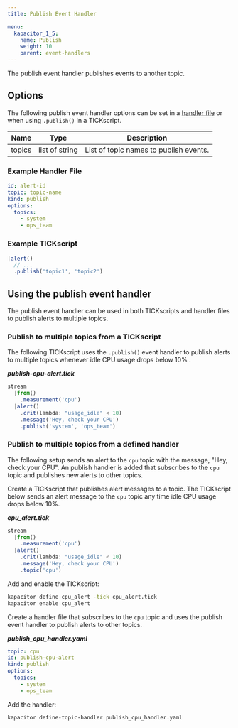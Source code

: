 ```yaml
---
title: Publish Event Handler

menu:
  kapacitor_1_5:
    name: Publish
    weight: 10
    parent: event-handlers
---
```


The publish event handler publishes events to another topic.

## Options
The following publish event handler options can be set in a [handler file](/kapacitor/v1.5/event_handlers/#handler-file) or when using `.publish()` in a TICKscript.

| Name   | Type           | Description                            |
| ----   | ----           | -----------                            |
| topics | list of string | List of topic names to publish events. |

### Example Handler File
```yaml
id: alert-id
topic: topic-name
kind: publish
options:
  topics:
    - system
    - ops_team
```

### Example TICKscript
```js
|alert()
  // ...
  .publish('topic1', 'topic2')
```

## Using the publish event handler
The publish event handler can be used in both TICKscripts and handler files to publish alerts to multiple topics.

### Publish to multiple topics from a TICKscript

The following TICKscript uses the `.publish()` event handler to publish alerts to multiple topics whenever idle CPU usage drops below 10% .

_**publish-cpu-alert.tick**_  
```js
stream
  |from()
    .measurement('cpu')
  |alert()
    .crit(lambda: "usage_idle" < 10)
    .message('Hey, check your CPU')
    .publish('system', 'ops_team')
```

### Publish to multiple topics from a defined handler

The following setup sends an alert to the `cpu` topic with the message, "Hey, check your CPU". An publish handler is added that subscribes to the `cpu` topic and publishes new alerts to other topics.

Create a TICKscript that publishes alert messages to a topic.
The TICKscript below sends an alert message to the `cpu` topic any time idle CPU usage drops below 10%.

_**cpu\_alert.tick**_
```js
stream
  |from()
    .measurement('cpu')
  |alert()
    .crit(lambda: "usage_idle" < 10)
    .message('Hey, check your CPU')
    .topic('cpu')
```

Add and enable the TICKscript:

```bash
kapacitor define cpu_alert -tick cpu_alert.tick
kapacitor enable cpu_alert
```

Create a handler file that subscribes to the `cpu` topic and uses the publish event handler to publish alerts to other topics.

_**publish\_cpu\_handler.yaml**_
```yaml
topic: cpu
id: publish-cpu-alert
kind: publish
options:
  topics:
    - system
    - ops_team
```

Add the handler:

```bash
kapacitor define-topic-handler publish_cpu_handler.yaml
```
